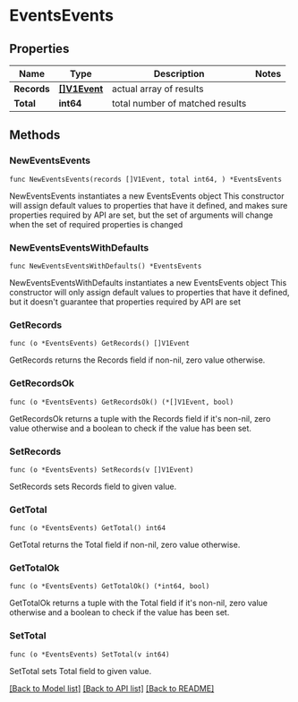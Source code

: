 # EventsEvents

## Properties

Name | Type | Description | Notes
------------ | ------------- | ------------- | -------------
**Records** | [**[]V1Event**](V1Event.md) | actual array of results | 
**Total** | **int64** | total number of matched results | 

## Methods

### NewEventsEvents

`func NewEventsEvents(records []V1Event, total int64, ) *EventsEvents`

NewEventsEvents instantiates a new EventsEvents object
This constructor will assign default values to properties that have it defined,
and makes sure properties required by API are set, but the set of arguments
will change when the set of required properties is changed

### NewEventsEventsWithDefaults

`func NewEventsEventsWithDefaults() *EventsEvents`

NewEventsEventsWithDefaults instantiates a new EventsEvents object
This constructor will only assign default values to properties that have it defined,
but it doesn't guarantee that properties required by API are set

### GetRecords

`func (o *EventsEvents) GetRecords() []V1Event`

GetRecords returns the Records field if non-nil, zero value otherwise.

### GetRecordsOk

`func (o *EventsEvents) GetRecordsOk() (*[]V1Event, bool)`

GetRecordsOk returns a tuple with the Records field if it's non-nil, zero value otherwise
and a boolean to check if the value has been set.

### SetRecords

`func (o *EventsEvents) SetRecords(v []V1Event)`

SetRecords sets Records field to given value.


### GetTotal

`func (o *EventsEvents) GetTotal() int64`

GetTotal returns the Total field if non-nil, zero value otherwise.

### GetTotalOk

`func (o *EventsEvents) GetTotalOk() (*int64, bool)`

GetTotalOk returns a tuple with the Total field if it's non-nil, zero value otherwise
and a boolean to check if the value has been set.

### SetTotal

`func (o *EventsEvents) SetTotal(v int64)`

SetTotal sets Total field to given value.



[[Back to Model list]](../README.md#documentation-for-models) [[Back to API list]](../README.md#documentation-for-api-endpoints) [[Back to README]](../README.md)


